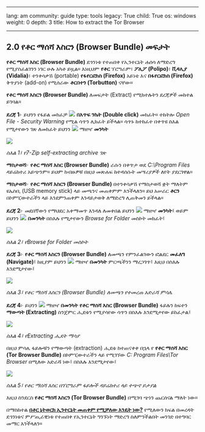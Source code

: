 

---

lang: am
community: guide
type: tools
legacy: True
child: True
os: windows
weight: 0
depth: 3
title: How to extract the Tor Browser

---

<a name="2.0"></a>
## 2.0 የቶር ማሰሻ እስርን (Browser Bundle) መፍታት ##

**የቶር ማሰሻ እስር (Browser Bundle)** ደኅንነቱ የተጠበቀ የኢንተርኔት ሐሰሳ ለማድረግ የሚያስፈልገንን ነገር ሁሉ አካቶ ይዟል። እነዚህም **የቶር** ፕሮግራም፣ **ፖሊፖ (Polipo)**፣ **ቪዳሊያ (Vidalia)**፣ ተንቀሳቃሽ (portable)  **የፋየርፎክስ (Firefox)** አይነቴ እና **በፋየርፎክስ (Firefox)** ቅጥያነት (add-on) የሚሰራው **ቶርበተን (Torbutton)** ናቸው። 

**የቶር ማሰሻ እስርን (Browser Bundle)** ለመፍታት (Extract) የሚከተሉትን ደረጃዎች መከተል ይገባል።

**ደረጃ 1**፦ ይህንን የፋይል መክፈቻ ![](/sbox/screen/tor-en/01.png)  **በእጥፍ ንኬት (Double click)** መክፈት። ተከትሎ *Open File - Security Warning* የሚል ሳጥን ሊከፈት ይችላል። ሳጥኑ ከተከፈተ በቀጥዩ ስእል የሚታየውን ገጽ ለመክፈት ይህንን ![](/sbox/screen/tor-en/02.png)  ማዘዣ **መንካት**

![](/sbox/screen/tor-en/03.png)

*ስእል 1፤ የ7-Zip self-extracting archive ገጽ*


**ማስታወሻ**፦ **የቶር ማሰሻ እስር (Browser Bundle)** ራሱን በቀጥታ ወደ *C:\Program Files* ዳይሬክተሪ አይጭንም። ይህም ከብዙዎቹ በዚህ መጽሐፍ ከተዳሰሱት መሣሪያዎች ለየት ያደርገዋል።

**ማስታወሻ**፦ **የቶር ማሰሻ እስርን (Browser Bundle)** በተንቀሳቃሽ የማስታወሻ ቋት ማለትም ዩኤስቢ (USB memory stick) ላይ መጫንና መጠቀምም እንችላለን። ይህ አሠራር **ቶርን** በኮምፒውተራችን ላይ እንደምንጠቀም እንዳይታወቅ ለማድረግ ሊጠቅመን ይችላል። 


**ደረጃ 2**፦ መደበኛውን የማህደር አቀማመጥ እንዳለ ለመቀበል ይህንን ![](/sbox/screen/tor-en/04.png) ማዘዣ **መንካት**፤ ወይም ይህንን ![](/sbox/screen/tor-en/05.png)  **በመንካት** በስእሉ የሚታየውን *Browse for Folder* መስኮት መክፈት፤

![](/sbox/screen/tor-en/06.png)

*ስእል 2፤ የBrowse for Folder መስኮት*


**ደረጃ 3**፦ **የቶር ማሰሻ እስርን (Browser Bundle)** ለመጫን የምንፈልገውን ፎልደር **መፈለግ (Navigate)**፤ ከዚያም ይህንን ![](/sbox/screen/tor-en/07.png) ማዘዣ **በመንካት** ምርጫችንን ማረጋገጥ፤ እዚህ በስእሉ እንደሚታየው፤
 
![](/sbox/screen/tor-en/08.png)

*ስእል 3፤ የቶር ማሰሻ እስርን (Browser Bundle) ለመጫን የተመረጠ አድራሻ ምሳሌ*


**ደረጃ 4**፦ ይህንን ![](/sbox/screen/tor-en/04.png) ማዘዣ **በመንካት** **የቶር ማሰሻ እስር (Browser Bundle)** ፋይሉን ከፍተን **ማውጣት (Extracting)** ስንጀምር ሒደቱን የሚያሳየው ሳጥን በስእሉ እንደሚታየው ይከፈታል፤ 

![](/sbox/screen/tor-en/09.png)

*ስእል 4፤ የExtracting ሒደት ማሳያ*


በዚህ ምሳሌ ፋይሎቹን የማውጣት (extraction) ሒደቱ ከተጠናቀቀ በኋላ የ **የቶር ማሰሻ እስር (Tor Browser Bundle)** በኮምፒውተራችን ላይ የሚገኘው *C: Program Files\Tor Browser* በሚለው አድራሻ ነው፤ በስእሉ እንደሚታየው፤

![](/sbox/screen/tor-en/10.png)

*ስእል 5፤ የቶር ማሰሻ እስር በፕሮግራም ፋይሎች ዳይሬክተሪ ላይ ተጭኖ ይታያል*


እዚህ ስንደርስ **የቶር ማሰሻ እስርን (Tor Browser Bundle)** በሚገባ ጭነን ጨርሰናል ማለት ነው።

በማስከተል [**በቶር ኔትወርክ ኢንተርኔት መጠቀም የሚቻለው እንዴት ነው?**](/am/tor_anonymitynetwork) የሚለውን ክፍል በመረዳት ደኅንነቱና ምሥጢራዊነቱ የተጠበቀ የኢንተርኔት ግንኙነት ማድረግ ስለምንችልበት መንገድ በተግባር መማር እንችላለን።

